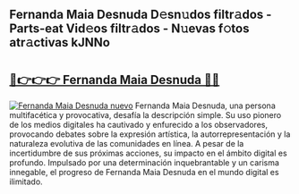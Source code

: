 ## Fernanda Maia Desnuda D𝚎sn𝚞dos filtr𝚊dos - Parts-eat Vid𝚎os filtr𝚊dos - N𝚞evas f𝚘tos atr𝚊ctivas kJNNo

# <h2><a href="http://mb1ubi.tromn.icu/?c=Fernanda+Maia+Desnuda">🔗👉👉👉 Fernanda Maia Desnuda 🔗🔗</a></h2>

[![Fernanda Maia Desnuda nuevo](https://i.imgur.com/pEAQMta.gif)](http://mb1ubi.tromn.icu/?c=Fernanda+Maia+Desnuda)
Fernanda Maia Desnuda, una persona multifacética y provocativa, desafía la descripción simple. Su uso pionero de los medios digitales ha cautivado y enfurecido a los observadores, provocando debates sobre la expresión artística, la autorrepresentación y la naturaleza evolutiva de las comunidades en línea. A pesar de la incertidumbre de sus próximas acciones, su impacto en el ámbito digital es profundo. Impulsado por una determinación inquebrantable y un carisma innegable, el progreso de Fernanda Maia Desnuda en el mundo digital es ilimitado.
